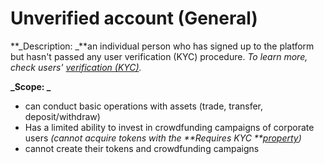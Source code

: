

# Unverified account (General)

**_Description: _**an individual person who has signed up to the platform but hasn't passed any user verification (KYC) procedure. _To learn more, check users' [verification (KYC)](../verification-kyc/overview.md)._

**_Scope: _**



*   can conduct basic operations with assets (trade, transfer, deposit/withdraw)
*   Has a limited ability to invest in crowdfunding campaigns of corporate users _(cannot acquire tokens with the **Requires KYC **[property](../User-issued-tokens/properties-of-user-issued-tokens.md))_
*   cannot create their tokens and crowdfunding campaigns